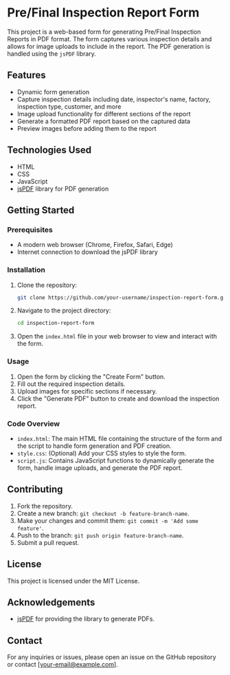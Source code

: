 # Pre/Final Inspection Report Form

This project is a web-based form for generating Pre/Final Inspection Reports in PDF format. The form captures various inspection details and allows for image uploads to include in the report. The PDF generation is handled using the `jsPDF` library.

## Features

- Dynamic form generation
- Capture inspection details including date, inspector's name, factory, inspection type, customer, and more
- Image upload functionality for different sections of the report
- Generate a formatted PDF report based on the captured data
- Preview images before adding them to the report

## Technologies Used

- HTML
- CSS
- JavaScript
- [jsPDF](https://github.com/parallax/jsPDF) library for PDF generation

## Getting Started

### Prerequisites

- A modern web browser (Chrome, Firefox, Safari, Edge)
- Internet connection to download the jsPDF library

### Installation

1. Clone the repository:
    ```bash
    git clone https://github.com/your-username/inspection-report-form.git
    ```

2. Navigate to the project directory:
    ```bash
    cd inspection-report-form
    ```

3. Open the `index.html` file in your web browser to view and interact with the form.

### Usage

1. Open the form by clicking the "Create Form" button.
2. Fill out the required inspection details.
3. Upload images for specific sections if necessary.
4. Click the "Generate PDF" button to create and download the inspection report.

### Code Overview

- `index.html`: The main HTML file containing the structure of the form and the script to handle form generation and PDF creation.
- `style.css`: (Optional) Add your CSS styles to style the form.
- `script.js`: Contains JavaScript functions to dynamically generate the form, handle image uploads, and generate the PDF report.


## Contributing

1. Fork the repository.
2. Create a new branch: `git checkout -b feature-branch-name`.
3. Make your changes and commit them: `git commit -m 'Add some feature'`.
4. Push to the branch: `git push origin feature-branch-name`.
5. Submit a pull request.

## License

This project is licensed under the MIT License.

## Acknowledgements

- [jsPDF](https://github.com/parallax/jsPDF) for providing the library to generate PDFs.

## Contact

For any inquiries or issues, please open an issue on the GitHub repository or contact [your-email@example.com].

